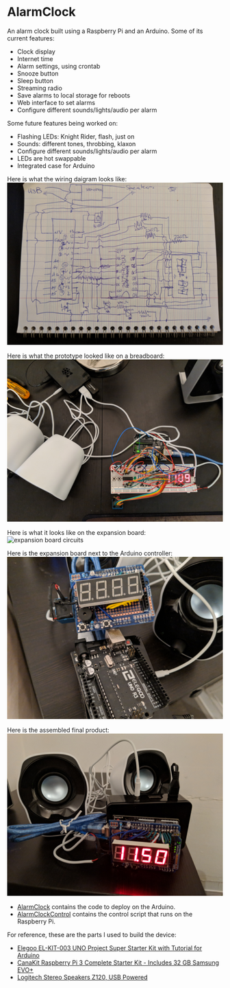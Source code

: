 # AlarmClock

An alarm clock built using a Raspberry Pi and an Arduino. Some of its current features:

 * Clock display
 * Internet time
 * Alarm settings, using crontab
 * Snooze button
 * Sleep button
 * Streaming radio
 * Save alarms to local storage for reboots
 * Web interface to set alarms
 * Configure different sounds/lights/audio per alarm

Some future features being worked on:

 * Flashing LEDs: Knight Rider, flash, just on
 * Sounds: different tones, throbbing, klaxon
 * Configure different sounds/lights/audio per alarm
 * LEDs are hot swappable
 * Integrated case for Arduino

Here is what the wiring daigram looks like:
![schematic of the circuits](images/schematic.jpg)

Here is what the prototype looked like on a breadboard:
![prototype of the circuits](images/prototype.jpg)

Here is what it looks like on the expansion board:
![expansion board circuits](images/wiring.jpg)

Here is the expansion board next to the Arduino controller:
![expansion board and Arduino](images/expansion.jpg)

Here is the assembled final product:
![final assembled product](images/finalform.jpg)

* [AlarmClock](AlarmClock/) contains the code to deploy on the Arduino.
* [AlarmClockControl](AlarmClockControl/) contains the control script that runs on the Raspberry Pi.

For reference, these are the parts I used to build the device:

* [Elegoo EL-KIT-003 UNO Project Super Starter Kit with Tutorial for Arduino](http://a.co/is1QeRR)
* [CanaKit Raspberry Pi 3 Complete Starter Kit - Includes 32 GB Samsung EVO+](http://a.co/dgaqWof)
* [Logitech Stereo Speakers Z120, USB Powered](http://a.co/9sfc3Gj)

